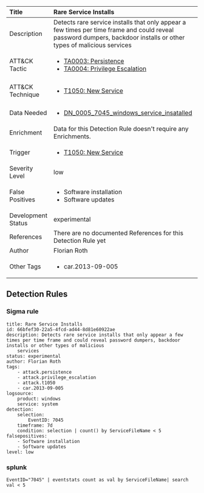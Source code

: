 | Title                | Rare Service Installs                                                                                                                                                 |
|:---------------------|:------------------------------------------------------------------------------------------------------------------------------------------------------------|
| Description          | Detects rare service installs that only appear a few times per time frame and could reveal password dumpers, backdoor installs or other types of malicious services                                                                                                                                           |
| ATT&amp;CK Tactic    |  <ul><li>[TA0003: Persistence](https://attack.mitre.org/tactics/TA0003)</li><li>[TA0004: Privilege Escalation](https://attack.mitre.org/tactics/TA0004)</li></ul>  |
| ATT&amp;CK Technique | <ul><li>[T1050: New Service](https://attack.mitre.org/techniques/T1050)</li></ul>  |
| Data Needed          | <ul><li>[DN_0005_7045_windows_service_insatalled](../Data_Needed/DN_0005_7045_windows_service_insatalled.md)</li></ul>  |
| Enrichment           |  Data for this Detection Rule doesn't require any Enrichments.  |
| Trigger              | <ul><li>[T1050: New Service](../Triggers/T1050.md)</li></ul>  |
| Severity Level       | low |
| False Positives      | <ul><li>Software installation</li><li>Software updates</li></ul>  |
| Development Status   | experimental |
| References           |  There are no documented References for this Detection Rule yet  |
| Author               | Florian Roth |
| Other Tags           | <ul><li>car.2013-09-005</li></ul> | 

## Detection Rules

### Sigma rule

```
title: Rare Service Installs
id: 66bfef30-22a5-4fcd-ad44-8d81e60922ae
description: Detects rare service installs that only appear a few times per time frame and could reveal password dumpers, backdoor installs or other types of malicious
    services
status: experimental
author: Florian Roth
tags:
    - attack.persistence
    - attack.privilege_escalation
    - attack.t1050
    - car.2013-09-005
logsource:
    product: windows
    service: system
detection:
    selection:
        EventID: 7045
    timeframe: 7d
    condition: selection | count() by ServiceFileName < 5 
falsepositives: 
    - Software installation
    - Software updates
level: low
```





### splunk
    
```
EventID="7045" | eventstats count as val by ServiceFileName| search val < 5
```



